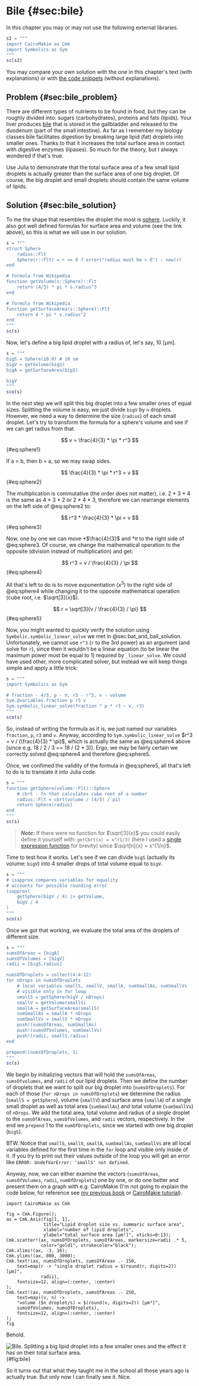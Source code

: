 # Bile {#sec:bile}

In this chapter you may or may not use the following external libraries.

```jl
s2 = """
import CairoMakie as Cmk
import Symbolics as Sym
"""
sc(s2)
```

You may compare your own solution with the one in this chapter's text (with
explanations) or with [the code
snippets](https://github.com/b-lukaszuk/BS_wJ_eng/tree/main/code_snippets/bile)
(without explanations).

## Problem {#sec:bile_problem}

There are different types of nutrients to be found in food, but they can be
roughly divided into: sugars (carbohydrates), proteins and fats (lipids). Your
liver produces [bile](https://en.wikipedia.org/wiki/Bile) that is stored in the
gallbladder and released to the duodenum (part of the small intestine). As far
as I remember my biology classes bile facilitates digestion by breaking large
lipid (fat) droplets into smaller ones. Thanks to that it increases the total
surface area in contact with digestive enzymes (lipases). So much for the
theory, but I always wondered if that's true.

Use Julia to demonstrate that the total surface area of a few small lipid
droplets is actually greater than the surface area of one big droplet. Of
course, the big droplet and small droplets should contain the same volume of
lipids.

## Solution {#sec:bile_solution}

To me the shape that resembles the droplet the most is
[sphere](https://en.wikipedia.org/wiki/Sphere). Luckily, it also got well
defined formulas for surface area and volume (see the link above), so this is
what we will use in our solution.

```jl
s = """
struct Sphere
    radius::Flt
    Sphere(r::Flt) = r <= 0 ? error("radius must be > 0") : new(r)
end

# formula from Wikipedia
function getVolume(s::Sphere)::Flt
    return (4/3) * pi * s.radius^3
end

# formula from Wikipedia
function getSurfaceArea(s::Sphere)::Flt
    return 4 * pi * s.radius^2
end
"""
sc(s)
```

Now, let's define a big lipid droplet with a radius of, let's say, 10 [μm].

```jl
s = """
bigS = Sphere(10.0) # 10 um
bigV = getVolume(bigS)
bigA = getSurfaceArea(bigS)

bigV
"""
sco(s)
```

In the next step we will split this big droplet into a few smaller ones of equal
sizes. Splitting the volume is easy, we just divide `bigV` by `n` droplets.
However, we need a way to determine the size (`radius`) of each small droplet.
Let's try to transform the formula for a sphere's volume and see if we can get
radius from that.

$$ v = \frac{4}{3} * \pi * r^3 $$ {#eq:sphere1}

If a = b, then b = a, so we may swap sides.

$$ \frac{4}{3} * \pi * r^3 = v $$ {#eq:sphere2}

The multiplication is commutative (the order does not matter), i.e. 2 * 3 * 4 is
the same as 4 * 3 * 2 or 2 * 4 * 3, therefore we can rearrange elements on the
left side of @eq:sphere2 to:

$$ r^3 * \frac{4}{3} * \pi = v $$ {#eq:sphere3}

Now, one by one we can move \*$\frac{4}{3}$ and \*$\pi$ to the right side of
@eq:sphere3. Of course, we change the mathematical operation to the opposite
(division instead of multiplication) and get:

$$ r^3 = v / \frac{4}{3} / \pi $$ {#eq:sphere4}

All that's left to do is to move exponentiation ($x^3$) to the right side of
@eq:sphere4 while changing it to the opposite mathematical operation
(cube root, i.e. $\sqrt[3]{x}$).

$$ r = \sqrt[3]{v / \frac{4}{3} / \pi} $$ {#eq:sphere5}

Now, you might wanted to quickly verify the solution using
`Symbolic.symbolic_linear_solve` we met in @sec:bat_and_ball_solution.
Unfortunately, we cannot use `r^3` (`r` to the 3rd power) as an argument (and
solve for `r`), since then it wouldn't be a linear equation (to be linear the
maximum power must be equal to 1) required by `_linear_solve`. We could have
used other, more complicated solver, but instead we will keep things simple and
apply a little trick:

```jl
s = """
import Symbolics as Sym

# fraction - 4/3, p - π, r3 - r^3, v - volume
Sym.@variables fraction p r3 v
Sym.symbolic_linear_solve(fraction * p * r3 ~ v, r3)
"""
sco(s)
```

So, instead of writing the formula as it is, we just named our variables
`fraction`, `p`, `r3` and `v`. Anyway, according to `Sym.symbolic_linear_solve`
$r^3 = v / (\frac{4}{3} * \pi)$, which is actually the same as @eq:sphere4 above
[since e.g. 18 / 2 / 3 == 18 / (2 * 3)]. Ergo, we may be fairly certain we
correctly solved @eq:sphere4 and therefore @eq:sphere5.

Once, we confimed the validity of the formula in @eq:sphere5, all that's left to
do is to translate it into Julia code.

```jl
s = """
function getSphere(volume::Flt)::Sphere
    # cbrt - fn that calculates cube root of a number
    radius::Flt = cbrt(volume / (4/3) / pi)
    return Sphere(radius)
end
"""
sc(s)
```

> **_Note:_** If there were no function for $\sqrt[3]{x}$ you could easily
> define it yourself with: `getCbrt(x) = x^(1/3)` (here I used a [single
> expression
> function](https://en.wikibooks.org/wiki/Introducing_Julia/Functions#Single_expression_functions)
> for brevity) since $\sqrt[n]{x} = x^{1/n}$.

Time to test how it works. Let's see if we can divide `bigS` (actually its
volume: `bigV`) into 4 smaller drops of total volume equal to `bigV`.

```jl
s = """
# isapprox compares variables for equality
# accounts for possible rounding error
isapprox(
    getSphere(bigV / 4) |> getVolume,
    bigV / 4
)
"""
sco(s)
```

Once we got that working, we evaluate the total area of the droplets of
different size.

```jl
s = """
sumsOfAreas = [bigA]
sumsOfVolumes = [bigV]
radii = [bigS.radius]

numsOfDroplets = collect(4:4:12)
for nDrops in numsOfDroplets
    # local variables smallS, smallV, smallA, sumSmallAs, sumSmallVs
    # visible only in for loop
    smallS = getSphere(bigV / nDrops)
    smallV = getVolume(smallS)
    smallA = getSurfaceArea(smallS)
    sumSmallAs = smallA * nDrops
    sumSmallVs = smallV * nDrops
    push!(sumsOfAreas, sumSmallAs)
    push!(sumsOfVolumes, sumSmallVs)
    push!(radii, smallS.radius)
end

prepend!(numsOfDroplets, 1)
"""
sc(s)
```

We begin by initializing vectors that will hold the `sumsOfAreas`,
`sumsOfvolumes`, and `radii` of our lipid droplets. Then we define the number of
droplets that we want to split our big droplet into (`numsOfDroplets`). For each
of those (`for nDrops in numsOfDroplets`) we determine the radius (`smallS =
getSphere`), volume (`smallV`) and surface area (`smallA`) of a single small
droplet as well as total area (`sumSmallAs`) and total volume (`sumSmallVs`) of
`nDrops`. We add the total area, total volume and radius of a single droplet to
the `sumsOfAreas`, `sumsOfVolumes`, and `radii` vectors, respectively. In the
end we `prepend` 1 to the `numOfDroplets`, since we started with one big droplet
(`bigS`).

BTW. Notice that `smallS`, `smallV`, `smallA`, `sumSmallAs`, `sumSmallVs` are
all local variables defined for the first time in the `for` loop and visible
only inside of it. If you try to print out their values outside of the loop you
will get an error like `ERROR: UndefVarError: 'smallS' not defined`.

Anyway, now, we can either examine the vectors (`sumsOfAreas`, `sumsOfVolumes`,
`radii`, `numOfDroplets`) one by one, or do one better and present them on a
graph with e.g. CairoMakie (I'm not going to explain the code below, for
reference see [my previous book](https://b-lukaszuk.github.io/RJ_BS_eng/) or
[CairoMakie tutorial](https://docs.makie.org/stable/tutorials/getting-started)).

```
import CairoMakie as Cmk

fig = Cmk.Figure();
ax = Cmk.Axis(fig[1, 1],
              title="Lipid droplet size vs. summaric surface area",
              xlabel="number of lipid droplets",
              ylabel="total surface area [μm²]", xticks=0:13);
Cmk.scatter!(ax, numsOfDroplets, sumsOfAreas, markersize=radii .* 5,
             color="gold1", strokecolor="black");
Cmk.xlims!(ax, -3, 16);
Cmk.ylims!(ax, 800, 3000);
Cmk.text!(ax, numsOfDroplets, sumsOfAreas .- 150,
    text=map(r -> "single droplet radius = $(round(r, digits=2)) [μm]",
	         radii),
    fontsize=12, align=(:center, :center)
);
Cmk.text!(ax, numsOfDroplets, sumsOfAreas .- 250,
    text=map((v, n) ->
	"volume ($n droplet/s) = $(round(v, digits=2)) [μm³]",
	sumsOfVolumes, numsOfDroplets),
    fontsize=12, align=(:center, :center)
);
fig
```

Behold.

![Bile. Splitting a big lipid droplet into a few smaller ones and the effect it has on their total surface area.](./images/bile.png){#fig:bile}

So it turns out that what they taught me in the school all those years ago is
actually true. But only now I can finally see it. Nice.
